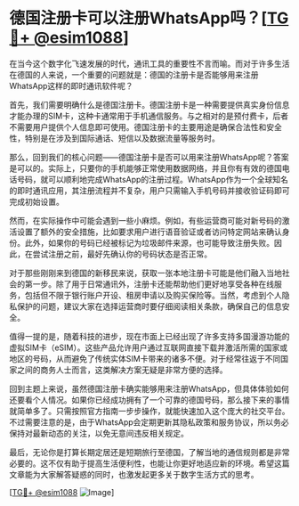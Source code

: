 # 德国注册卡可以注册WhatsApp吗？[[TG💪+ @esim1088](https://t.me/s/esim1088)]

在当今这个数字化飞速发展的时代，通讯工具的重要性不言而喻。而对于许多生活在德国的人来说，一个重要的问题就是：德国的注册卡是否能够用来注册WhatsApp这样的即时通讯软件呢？

首先，我们需要明确什么是德国注册卡。德国注册卡是一种需要提供真实身份信息才能办理的SIM卡，这种卡通常用于手机通信服务。与之相对的是预付费卡，后者不需要用户提供个人信息即可使用。德国注册卡的主要用途是确保合法性和安全性，特别是在涉及到国际通话、短信以及数据流量等服务时。

那么，回到我们的核心问题——德国注册卡是否可以用来注册WhatsApp呢？答案是可以的。实际上，只要你的手机能够正常使用数据网络，并且你有有效的德国电话号码，就可以顺利地完成WhatsApp的注册过程。WhatsApp作为一个全球知名的即时通讯应用，其注册流程并不复杂，用户只需输入手机号码并接收验证码即可完成初始设置。

然而，在实际操作中可能会遇到一些小麻烦。例如，有些运营商可能对新号码的激活设置了额外的安全措施，比如要求用户进行语音验证或者访问特定网站来确认身份。此外，如果你的号码已经被标记为垃圾邮件来源，也可能导致注册失败。因此，在尝试注册之前，最好先确认你的号码状态是否正常。

对于那些刚刚来到德国的新移民来说，获取一张本地注册卡可能是他们融入当地社会的第一步。除了用于日常通讯外，注册卡还能帮助他们更好地享受各种在线服务，包括但不限于银行账户开设、租房申请以及购买保险等。当然，考虑到个人隐私保护的问题，建议大家在选择运营商时要仔细阅读相关条款，确保自己的信息安全。

值得一提的是，随着科技的进步，现在市面上已经出现了许多支持多国漫游功能的虚拟SIM卡（eSIM）。这些产品允许用户通过互联网直接下载并激活所需的国家或地区的号码，从而避免了传统实体SIM卡带来的诸多不便。对于经常往返于不同国家之间的商务人士而言，这类解决方案无疑是非常方便的选择。

回到主题上来说，虽然德国注册卡确实能够用来注册WhatsApp，但具体体验如何还要看个人情况。如果你已经成功拥有了一个可靠的德国号码，那么接下来的事情就简单多了。只需按照官方指南一步步操作，就能快速加入这个庞大的社交平台。不过需要注意的是，由于WhatsApp会定期更新其隐私政策和服务协议，所以务必保持对最新动态的关注，以免无意间违反相关规定。

最后，无论你是打算长期定居还是短期旅行至德国，了解当地的通信规则都是非常必要的。这不仅有助于提高生活便利性，也能让你更好地适应新的环境。希望这篇文章能为大家解答疑惑的同时，也激发起更多关于数字生活方式的思考。

[[TG💪+ @esim1088](https://t.me/s/esim1088) ![Image](https://i.postimg.cc/4NQfJmqS/Snipaste-2025-05-13-00-14-12.png)]